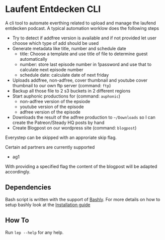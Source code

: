 # Laufent Entdecken CLI

A cli tool to automate everthing related to upload and manage the laufend entdecken podcast. A typical automation worklow does the following steps

* Try to detect if addfree version is available and if not provided let user
  choose which type of add should be used
* Generate metadata like title, number and schedule date
  * title: Choose a template and use title of file to determine guest
    automatically
  * number: store last episode number in 1password and use that to calculate
    next episode number  
  * schedule date: calculate date of next friday  
* Uploads addfree, non-adfree, cover thumbnail and youtube cover thumbnail to our own ftp server (command: `ftp`)
* Backup all those file to 2 s3 buckets in 2 different regions 
* Start auphonic productions for (command: `auphonic`)
  * non-adfree version of the epsiode
  * youtube version of the episode
  * adfree version of the episode
* Downloads the result of the adfree production to `~/Downloads` so I can create the Patreon/Steady HQ posts by hand
* Create Blogpost on our wordpress site (command: `blogpost`)

Everystep can be skipped with an approriate skip flag. 

Certain ad partners are currently supported
* ag1

With providing a specified flag the content of the blogpost will be adapted accordingly.

## Dependencies
Bash script is written with the support of [Bashly](https://bashly.dannyb.co/). For more details on how to setup bashly look at the [Installation guide](https://bashly.dannyb.co/installation/)

## How To

Run `lep --help` for any help.


